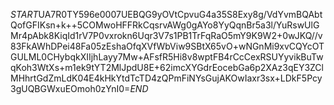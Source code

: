 $START$UA7R0TY596e0007UEBQG9yOVtCpvuG4a35S8Exy8g/VdYvmBQAbtQofGFIKsn+k++5COMwoHFFRkCqsrvAWg0gAYo8YyQqnBr5a3l/YuRswUlGMr4pAbk8KiqId1rV7P0vxrokn6Uqr3V7s1PB1TrFqRaO5mY9K9W2+0wJKQ//v83FkAWhDPei48Fa05zEshaOfqXVfWbViw9SBtX65vO+wNGnMi9xvCQYcOTGULML0CHybqkXIIjhLayy7Mw+AFsfR5Hi8v8wptFB4rCcCexRSUYyvikBuTwqKoh3WtXs+m1ek9tYT2MlJpdU8E+62imcXYGdrEocebGa6p2XAz3qEY3ZClMHhrtGdZmLdK04E4kHkYtdTcTD4zQPmFiNYsGujAKOwIaxr3sx+LDkF5Pcy3gUQBGWxuEOmoh0zYnI0=$END$